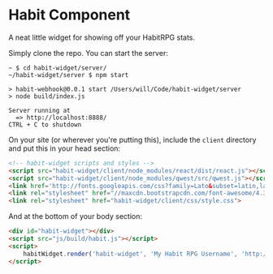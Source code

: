 # Habit Component

A neat little widget for showing off your HabitRPG stats.

Simply clone the repo. You can start the server:

```
~ $ cd habit-widget/server/
~/habit-widget/server $ npm start

> habit-webhook@0.0.1 start /Users/will/Code/habit-widget/server
> node build/index.js

Server running at
  => http://localhost:8888/
CTRL + C to shutdown
```

On your site (or wherever you're putting this), include the `client` directory and put this in your head section:

```html
<!-- habit-widget scripts and styles -->
<script src="habit-widget/client/node_modules/react/dist/react.js"></script>
<script src="habit-widget/client/node_modules/qwest/src/qwest.js"></script>
<link href='http://fonts.googleapis.com/css?family=Lato&subset=latin,latin-ext' rel='stylesheet' type='text/css'>
<link rel="stylesheet" href="//maxcdn.bootstrapcdn.com/font-awesome/4.3.0/css/font-awesome.min.css">
<link rel="stylesheet" href="habit-widget/client/css/style.css">
```

And at the bottom of your body section:

```html
<div id="habit-widget"></div>
<script src="js/build/habit.js"></script>
<script>
	habitWidget.render('habit-widget', 'My Habit RPG Username', 'http://mywebsite.com:8888/data');
</script>
```
